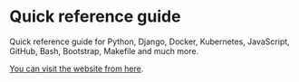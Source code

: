 # Quick reference guide


Quick reference guide for Python, Django, Docker, Kubernetes, 
JavaScript, GitHub, Bash, Bootstrap, Makefile and much more. 


[You can visit the website from here](https://asim3.github.io/notes/).

